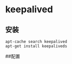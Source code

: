 # keepalived

## 安装

````shell
apt-cache search keepalived
apt-get install keepaliveds
````

##配置









